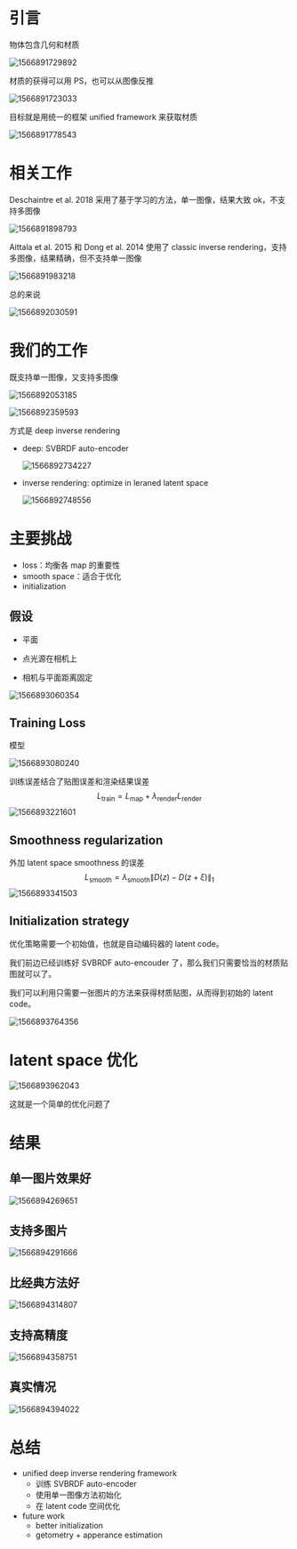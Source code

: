 # 引言

物体包含几何和材质

![1566891729892](assets/1566891729892.png)

材质的获得可以用 PS，也可以从图像反推

![1566891723033](assets/1566891723033.png)

目标就是用统一的框架 unified framework 来获取材质

![1566891778543](assets/1566891778543.png)

# 相关工作

Deschaintre et al. 2018 采用了基于学习的方法，单一图像，结果大致 ok，不支持多图像

![1566891898793](assets/1566891898793.png)

Aittala et al. 2015 和 Dong et al. 2014 使用了 classic inverse rendering，支持多图像，结果精确，但不支持单一图像

![1566891983218](assets/1566891983218.png)

总的来说

![1566892030591](assets/1566892030591.png)

# 我们的工作

既支持单一图像，又支持多图像

![1566892053185](assets/1566892053185.png)

![1566892359593](assets/1566892359593.png)

方式是 deep inverse rendering

- deep: SVBRDF auto-encoder

  ![1566892734227](assets/1566892734227.png)

- inverse rendering: optimize in leraned latent space

  ![1566892748556](assets/1566892748556.png)

# 主要挑战

- loss：均衡各 map 的重要性
- smooth space：适合于优化
- initialization

## 假设

- 平面

- 点光源在相机上

- 相机与平面距离固定

![1566893060354](assets/1566893060354.png)

## Training Loss

模型

![1566893080240](assets/1566893080240.png)

训练误差结合了贴图误差和渲染结果误差
$$
L_\text{train} = L_\text{map} + \lambda_\text{render}L_\text{render}
$$
![1566893221601](assets/1566893221601.png)

## Smoothness regularization

外加 latent space smoothness 的误差
$$
L_\text{smooth}=\lambda_\text{smooth}\|D(z)-D(z+\xi)\|_1
$$
![1566893341503](assets/1566893341503.png)

## Initialization strategy

优化策略需要一个初始值，也就是自动编码器的 latent code。

我们前边已经训练好 SVBRDF auto-encouder 了，那么我们只需要恰当的材质贴图就可以了。

我们可以利用只需要一张图片的方法来获得材质贴图，从而得到初始的 latent code。

![1566893764356](assets/1566893764356.png)

# latent space 优化

![1566893962043](assets/1566893962043.png)

这就是一个简单的优化问题了

# 结果

## 单一图片效果好

![1566894269651](assets/1566894269651.png)

## 支持多图片

![1566894291666](assets/1566894291666.png)

## 比经典方法好

![1566894314807](assets/1566894314807.png)

## 支持高精度

![1566894358751](assets/1566894358751.png)

## 真实情况

![1566894394022](assets/1566894394022.png)

# 总结

- unified deep inverse rendering framework
  - 训练 SVBRDF auto-encoder
  - 使用单一图像方法初始化
  - 在 latent code 空间优化
- future work
  - better initialization
  - getometry + apperance estimation

